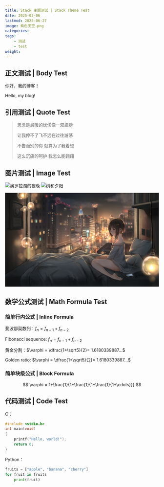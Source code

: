 ```yaml
---
title: Stack 主题测试 | Stack Theme Test
date: 2025-02-06
lastmod: 2025-06-27
image: 紫色天空.png
categories: 
tags:
    - 测试
    - test
weight: 
---
```


## 正文测试 | Body Test

你好，我的博客！

Hello, my blog!

## 引用测试 | Quote Test

> 思念是最暖的忧伤像一双翅膀
>
> 让我停不了飞不远在过往游荡
>
> 不告而别的你 就算为了我着想
>
> 这么沉痛的呵护 我怎么能翱翔

## 图片测试 | Image Test

![奥罗拉湖的夜晚](奥罗拉湖的夜晚.jpg) ![树和夕阳](树和夕阳.png)

![忧伤](忧伤.jpg)

## 数学公式测试 | Math Formula Test

### 简单行内公式 | Inline Formula

斐波那契数列：$f_n=f_{n-1}+f_{n-2}$

Fibonacci sequence: $f_n=f_{n-1}+f_{n-2}$

黄金分割：$\varphi = \dfrac{1+\sqrt5}{2}= 1.6180339887…$

Golden ratio: $\varphi = \dfrac{1+\sqrt5}{2}= 1.6180339887…$

### 简单块级公式 | Block Formula

$$
\varphi = 1+\frac{1}{1+\frac{1}{1+\frac{1}{1+\cdots}}}
$$

## 代码测试 | Code Test

C：

```c
#include <stdio.h>
int main(void)
{
    printf("Hello, world!");
    return 0;
}
```

Python：

```python
fruits = ["apple", "banana", "cherry"]
for fruit in fruits
    print(fruit)
```
